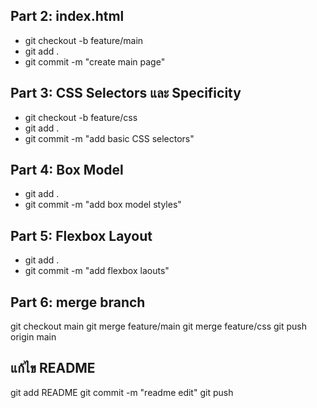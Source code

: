 ## Part 2: index.html 
- git checkout -b feature/main 
- git add .
- git commit -m "create main page"
## Part 3: CSS Selectors และ Specificity
- git checkout -b feature/css
- git add .
- git commit -m "add basic CSS selectors"
## Part 4: Box Model 
- git add .
- git commit -m "add box model styles"
## Part 5: Flexbox Layout 
- git add .
- git commit -m "add flexbox laouts"

## Part 6: merge branch 
git checkout main
git merge feature/main
git merge feature/css
git push origin main

## แก้ไข README
git add README 
git commit -m "readme edit"
git push
